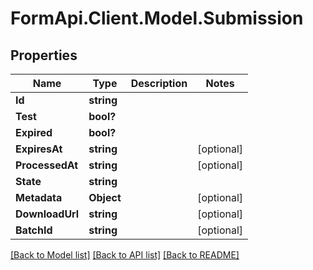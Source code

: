 # FormApi.Client.Model.Submission
## Properties

Name | Type | Description | Notes
------------ | ------------- | ------------- | -------------
**Id** | **string** |  | 
**Test** | **bool?** |  | 
**Expired** | **bool?** |  | 
**ExpiresAt** | **string** |  | [optional] 
**ProcessedAt** | **string** |  | [optional] 
**State** | **string** |  | 
**Metadata** | **Object** |  | [optional] 
**DownloadUrl** | **string** |  | [optional] 
**BatchId** | **string** |  | [optional] 

[[Back to Model list]](../README.md#documentation-for-models) [[Back to API list]](../README.md#documentation-for-api-endpoints) [[Back to README]](../README.md)

